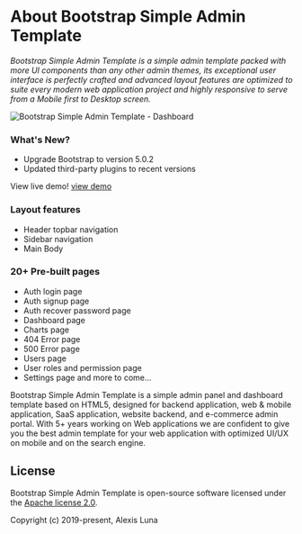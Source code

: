 # About Bootstrap Simple Admin Template
*Bootstrap Simple Admin Template is a simple admin template packed with more UI components than any other admin themes, its exceptional user interface is perfectly crafted and advanced layout features are optimized to suite every modern web application project and highly responsive to serve from a Mobile first to Desktop screen.* 

![Bootstrap Simple Admin Template - Dashboard](https://i.postimg.cc/xjG9yLNw/bootstrap-simple-admin-template.png)

### What's New?
- Upgrade Bootstrap to version 5.0.2
- Updated third-party plugins to recent versions

View live demo!
[view demo](https://pro-dev-ph.github.io/bootstrap-simple-admin-template/)

### Layout features
- Header topbar navigation
- Sidebar navigation
- Main Body

### 20+ Pre-built pages
- Auth login page
- Auth signup page
- Auth recover password page
- Dashboard page
- Charts page 
- 404 Error page
- 500 Error page
- Users page
- User roles and permission page
- Settings page and more to come…


Bootstrap Simple Admin Template is a simple admin panel and dashboard template based on HTML5, designed for backend application, web & mobile application, SaaS application, website backend, and e-commerce admin portal. With 5+ years working on Web applications we are confident to give you the best admin template for your web application with optimized UI/UX on mobile and on the search engine.


## License

Bootstrap Simple Admin Template is open-source software licensed under the [Apache license 2.0](http://www.apache.org/licenses/LICENSE-2.0).

Copyright (c) 2019-present, Alexis Luna

